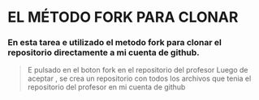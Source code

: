 
# EL MÉTODO FORK PARA CLONAR

### En esta tarea e utilizado el metodo fork para clonar el repositorio directamente a mi cuenta de github.
> E pulsado en el boton fork en el repositorio del  profesor
> Luego de aceptar , se crea un repositorio con todos los archivos que tenia el repositorio del profesor en mi cuenta de github
